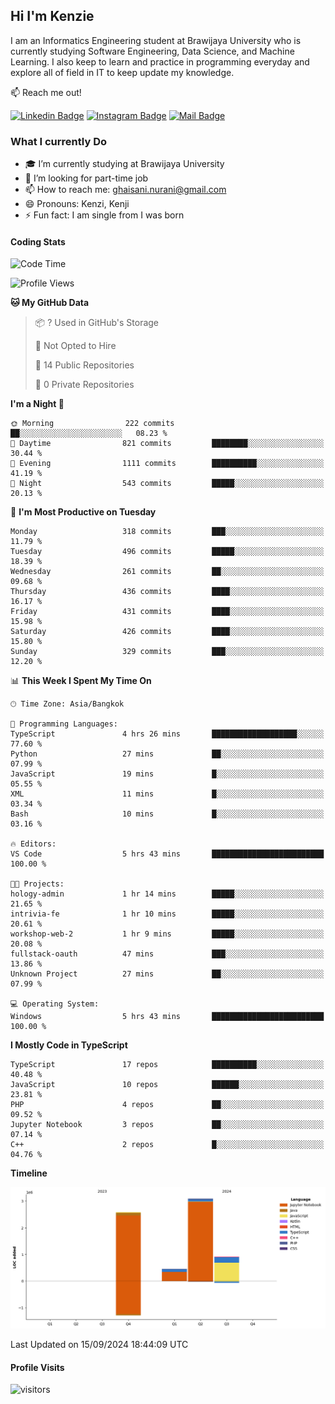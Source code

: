 ## Hi I'm Kenzie


I am an Informatics Engineering student at Brawijaya University who is currently studying Software Engineering, Data Science, and Machine Learning. I also keep to learn and practice in programming everyday and explore all of field in IT to keep update my knowledge.

:mailbox: Reach me out!

[![Linkedin Badge](https://img.shields.io/badge/-Kenzie_Taqiyassar-0e76a8?style=flat&labelColor=0e76a8&logo=linkedin&logoColor=white)](https://www.linkedin.com/in/kenzie-taqiyassar-37458b1aa/) 
[![Instagram Badge](https://img.shields.io/badge/-@__kenziehh_-e84393?style=flat&labelColor=e84393&logo=instagram&logoColor=white)](https://www.instagram.com/_kenziehh/) 
[![Mail Badge](https://img.shields.io/badge/-ghaisani.nurani-c0392b?style=flat&labelColor=c0392b&logo=gmail&logoColor=white)](mailto:ghaisani.nurani@gmail.com)

### What I currently Do

- 🎓 I’m currently studying at Brawijaya University
- 💼 I’m looking for part-time job
- 📫 How to reach me: ghaisani.nurani@gmail.com
- 😄 Pronouns: Kenzi, Kenji
- ⚡ Fun fact: I am single from I was born

#### Coding Stats
<!--START_SECTION:waka-->
![Code Time](http://img.shields.io/badge/Code%20Time-692%20hrs%2031%20mins-blue)

![Profile Views](http://img.shields.io/badge/Profile%20Views-0-blue)

**🐱 My GitHub Data** 

> 📦 ? Used in GitHub's Storage 
 > 
> 🚫 Not Opted to Hire
 > 
> 📜 14 Public Repositories 
 > 
> 🔑 0 Private Repositories 
 > 
**I'm a Night 🦉** 

```text
🌞 Morning                222 commits         ██░░░░░░░░░░░░░░░░░░░░░░░   08.23 % 
🌆 Daytime                821 commits         ████████░░░░░░░░░░░░░░░░░   30.44 % 
🌃 Evening                1111 commits        ██████████░░░░░░░░░░░░░░░   41.19 % 
🌙 Night                  543 commits         █████░░░░░░░░░░░░░░░░░░░░   20.13 % 
```
📅 **I'm Most Productive on Tuesday** 

```text
Monday                   318 commits         ███░░░░░░░░░░░░░░░░░░░░░░   11.79 % 
Tuesday                  496 commits         █████░░░░░░░░░░░░░░░░░░░░   18.39 % 
Wednesday                261 commits         ██░░░░░░░░░░░░░░░░░░░░░░░   09.68 % 
Thursday                 436 commits         ████░░░░░░░░░░░░░░░░░░░░░   16.17 % 
Friday                   431 commits         ████░░░░░░░░░░░░░░░░░░░░░   15.98 % 
Saturday                 426 commits         ████░░░░░░░░░░░░░░░░░░░░░   15.80 % 
Sunday                   329 commits         ███░░░░░░░░░░░░░░░░░░░░░░   12.20 % 
```


📊 **This Week I Spent My Time On** 

```text
🕑︎ Time Zone: Asia/Bangkok

💬 Programming Languages: 
TypeScript               4 hrs 26 mins       ███████████████████░░░░░░   77.60 % 
Python                   27 mins             ██░░░░░░░░░░░░░░░░░░░░░░░   07.99 % 
JavaScript               19 mins             █░░░░░░░░░░░░░░░░░░░░░░░░   05.55 % 
XML                      11 mins             █░░░░░░░░░░░░░░░░░░░░░░░░   03.34 % 
Bash                     10 mins             █░░░░░░░░░░░░░░░░░░░░░░░░   03.16 % 

🔥 Editors: 
VS Code                  5 hrs 43 mins       █████████████████████████   100.00 % 

🐱‍💻 Projects: 
hology-admin             1 hr 14 mins        █████░░░░░░░░░░░░░░░░░░░░   21.65 % 
intrivia-fe              1 hr 10 mins        █████░░░░░░░░░░░░░░░░░░░░   20.61 % 
workshop-web-2           1 hr 9 mins         █████░░░░░░░░░░░░░░░░░░░░   20.08 % 
fullstack-oauth          47 mins             ███░░░░░░░░░░░░░░░░░░░░░░   13.86 % 
Unknown Project          27 mins             ██░░░░░░░░░░░░░░░░░░░░░░░   07.99 % 

💻 Operating System: 
Windows                  5 hrs 43 mins       █████████████████████████   100.00 % 
```

**I Mostly Code in TypeScript** 

```text
TypeScript               17 repos            ██████████░░░░░░░░░░░░░░░   40.48 % 
JavaScript               10 repos            ██████░░░░░░░░░░░░░░░░░░░   23.81 % 
PHP                      4 repos             ██░░░░░░░░░░░░░░░░░░░░░░░   09.52 % 
Jupyter Notebook         3 repos             ██░░░░░░░░░░░░░░░░░░░░░░░   07.14 % 
C++                      2 repos             █░░░░░░░░░░░░░░░░░░░░░░░░   04.76 % 
```



**Timeline**

![Lines of Code chart](https://raw.githubusercontent.com/kenziehh/kenziehh/master/assets/bar_graph.png)


 Last Updated on 15/09/2024 18:44:09 UTC
<!--END_SECTION:waka-->


#### Profile Visits

![visitors](https://visitor-badge.glitch.me/badge?page_id=kenziehh.kenziehh)





